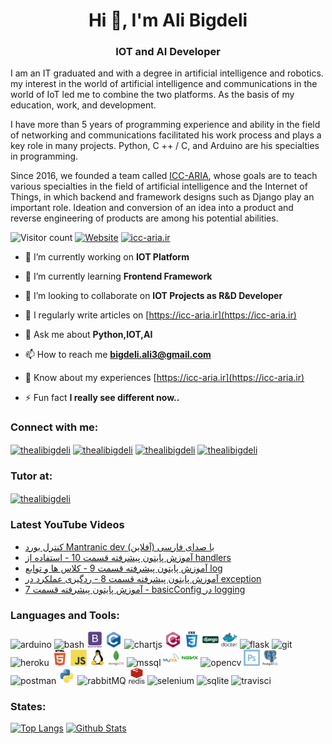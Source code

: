 <h1 align="center">Hi 👋, I'm Ali Bigdeli</h1>
<h3 align="center">IOT and AI Developer</h3>
<p align="left">I am an IT graduated and with a degree in artificial intelligence and robotics.
    my interest in the world of artificial intelligence and communications in the world of IoT led me to
    combine the two platforms. As the basis of my education, work, and development.</p>

<p align="left">I have more than 5 years of programming experience and ability in the field of networking and
    communications facilitated his work process and plays a key role in many projects. Python, C ++ / C, and
    Arduino are his specialties in programming.</p>

<p align="left">Since 2016, we founded a team called <a href="https://icc-aria.ir">ICC-ARIA</a>, whose goals are to teach various
    specialties in the
    field of artificial intelligence and the Internet of Things, in which backend and framework designs such
    as Django play an important role. Ideation and conversion of an idea into a product and reverse
    engineering of products are among his potential abilities.</p>

![Visitor count](https://shields-io-visitor-counter.herokuapp.com/badge?page=alibigdeli)
[![Website](https://img.shields.io/website?down_color=blue&down_message=blue&up_color=yellow&up_message=my%20resume&url=https%3A%2F%2Falibigdeli.github.io%2F)](https://alibigdeli.github.io)
[![icc-aria.ir](https://img.shields.io/website?down_color=blue&down_message=blue&up_color=blue&up_message=icc-aria.ir&url=https%3A%2F%2Ficc-aria.ir%2F)](https://icc-aria.ir)

- 🔭 I’m currently working on **IOT Platform**

- 🌱 I’m currently learning **Frontend Framework**

- 👯 I’m looking to collaborate on **IOT Projects as R&D Developer**

- 📝 I regularly write articles on [https://icc-aria.ir](https://icc-aria.ir)

- 💬 Ask me about **Python,IOT,AI**

- 📫 How to reach me **bigdeli.ali3@gmail.com**

- 📄 Know about my experiences [https://icc-aria.ir](https://icc-aria.ir)

- ⚡ Fun fact **I really see different now..**

<h3 align="left">Connect with me:</h3>
<p align="left">
<a href="https://linkedin.com/in/thealibigdeli" target="blank"><img align="center" src="https://raw.githubusercontent.com/rahuldkjain/github-profile-readme-generator/master/src/images/icons/Social/linked-in-alt.svg" alt="thealibigdeli" height="25" width="35" /></a>
<a href="https://instagram.com/thealibigdeli" target="blank"><img align="center" src="https://raw.githubusercontent.com/rahuldkjain/github-profile-readme-generator/master/src/images/icons/Social/instagram.svg" alt="thealibigdeli" height="25" width="35" /></a>
<a href="https://www.youtube.com/user/TheAlibigdeli" target="blank"><img align="center" src="https://raw.githubusercontent.com/rahuldkjain/github-profile-readme-generator/master/src/images/icons/Social/youtube.svg" alt="thealibigdeli" height="25" width="35" /></a>
<a href="https://www.aparat.com/allan" target="blank"><img align="center" src="https://seeklogo.com/images/A/aparat-logo-E058915B14-seeklogo.com.png" alt="thealibigdeli" height="25" width="25" /></a>
</p>

<h3 align="left">Tutor at:</h3>
<p align="left">
<a href="https://maktabkhooneh.org/learn/?q=%D8%B9%D9%84%DB%8C+%D8%A8%DB%8C%DA%AF%D8%AF%D9%84%DB%8C" target="blank"><img align="center" src="https://maktabkhooneh.org/static/images/maktabkhooneh/brandmark_small.png" alt="thealibigdeli" height="50" width="150" /></a>
</p>

### Latest YouTube Videos
<!-- YOUTUBE:START -->
- [کنترل بورد Mantranic dev با صدای فارسی (آفلاین)](https://www.youtube.com/watch?v=bO84fUMvOpQ)
- [آموزش پایتون پیشرفته قسمت 10 - استفاده از handlers](https://www.youtube.com/watch?v=NFEmpdH2pQY)
- [آموزش پایتون پیشرفته قسمت 9 - کلاس ها و توابع log](https://www.youtube.com/watch?v=xh9tyUnzfXw)
- [آموزش پایتون پیشرفته قسمت 8 - ردگیری عملکرد در exception](https://www.youtube.com/watch?v=NpmjaqR2cII)
- [آموزش پایتون پیشرفته قسمت 7 - basicConfig در logging](https://www.youtube.com/watch?v=ikES_sIgAb0)
<!-- YOUTUBE:END -->

<h3 align="left">Languages and Tools:</h3>
<p align="left">
    <img src="https://cdn.worldvectorlogo.com/logos/arduino-1.svg" alt="arduino" width="26" height="26"/> 
<img src="https://www.vectorlogo.zone/logos/gnu_bash/gnu_bash-icon.svg" alt="bash" width="26" height="26"/> 
<img src="https://raw.githubusercontent.com/devicons/devicon/master/icons/bootstrap/bootstrap-plain-wordmark.svg" alt="bootstrap" width="26" height="26"/>
<img src="https://raw.githubusercontent.com/devicons/devicon/master/icons/c/c-original.svg" alt="c" width="26" height="26"/>
<img src="https://www.chartjs.org/media/logo-title.svg" alt="chartjs" width="26" height="26"/>
<img src="https://raw.githubusercontent.com/devicons/devicon/master/icons/cplusplus/cplusplus-original.svg" alt="cplusplus" width="26" height="26"/>
<img src="https://raw.githubusercontent.com/devicons/devicon/master/icons/css3/css3-original-wordmark.svg" alt="css3" width="26" height="26"/>
<img src="https://raw.githubusercontent.com/devicons/devicon/master/icons/django/django-original.svg" alt="django" width="26" height="26"/> 
<img src="https://raw.githubusercontent.com/devicons/devicon/master/icons/docker/docker-original-wordmark.svg" alt="docker" width="26" height="26"/>
<img src="https://www.vectorlogo.zone/logos/pocoo_flask/pocoo_flask-icon.svg" alt="flask" width="26" height="26"/>
<img src="https://www.vectorlogo.zone/logos/git-scm/git-scm-icon.svg" alt="git" width="26" height="26"/>
<img src="https://www.vectorlogo.zone/logos/heroku/heroku-icon.svg" alt="heroku" width="26" height="26"/>
<img src="https://raw.githubusercontent.com/devicons/devicon/master/icons/html5/html5-original-wordmark.svg" alt="html5" width="26" height="26"/>
<img src="https://raw.githubusercontent.com/devicons/devicon/master/icons/javascript/javascript-original.svg" alt="javascript" width="26" height="26"/>
<img src="https://raw.githubusercontent.com/devicons/devicon/master/icons/linux/linux-original.svg" alt="linux" width="26" height="26"/>
<img src="https://raw.githubusercontent.com/devicons/devicon/master/icons/mongodb/mongodb-original-wordmark.svg" alt="mongodb" width="26" height="26"/>
<img src="https://www.svgrepo.com/show/303229/microsoft-sql-server-logo.svg" alt="mssql" width="26" height="26"/>
<img src="https://raw.githubusercontent.com/devicons/devicon/master/icons/mysql/mysql-original-wordmark.svg" alt="mysql" width="26" height="26"/>
<img src="https://raw.githubusercontent.com/devicons/devicon/master/icons/nginx/nginx-original.svg" alt="nginx" width="26" height="26"/>
<img src="https://www.vectorlogo.zone/logos/opencv/opencv-icon.svg" alt="opencv" width="26" height="26"/>
<img src="https://raw.githubusercontent.com/devicons/devicon/master/icons/photoshop/photoshop-line.svg" alt="photoshop" width="26" height="26"/>
<img src="https://raw.githubusercontent.com/devicons/devicon/master/icons/postgresql/postgresql-original-wordmark.svg" alt="postgresql" width="26" height="26"/>
<img src="https://www.vectorlogo.zone/logos/getpostman/getpostman-icon.svg" alt="postman" width="26" height="26"/>
<img src="https://raw.githubusercontent.com/devicons/devicon/master/icons/python/python-original.svg" alt="python" width="26" height="26"/>
<img src="https://www.vectorlogo.zone/logos/rabbitmq/rabbitmq-icon.svg" alt="rabbitMQ" width="26" height="26"/>
<img src="https://raw.githubusercontent.com/devicons/devicon/master/icons/redis/redis-original-wordmark.svg" alt="redis" width="26" height="26"/>
<img src="https://raw.githubusercontent.com/detain/svg-logos/780f25886640cef088af994181646db2f6b1a3f8/svg/selenium-logo.svg" alt="selenium" width="26" height="26"/>
<img src="https://www.vectorlogo.zone/logos/sqlite/sqlite-icon.svg" alt="sqlite" width="26" height="26"/>
<img src="https://www.vectorlogo.zone/logos/travis-ci/travis-ci-icon.svg" alt="travisci" width="26" height="26"/> 
</p>

<h3 align="left">States:</h3>

[![Top Langs](https://github-readme-stats.vercel.app/api/top-langs/?username=alibigdeli)](https://github.com/anuraghazra/github-readme-stats)
[![Github Stats](https://github-readme-stats.vercel.app/api?username=alibigdeli&show_icons=true&line_height=40&include_all_commits=true&count_private=true)](https://github.com/anuraghazra/github-readme-stats)


